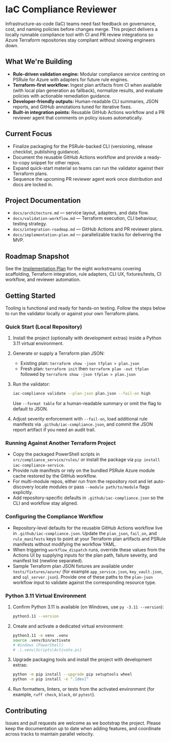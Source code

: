 # IaC Compliance Reviewer

Infrastructure-as-code (IaC) teams need fast feedback on governance, cost, and naming policies before changes merge. This project delivers a locally runnable compliance tool with CI and PR review integrations so Azure Terraform repositories stay compliant without slowing engineers down.

## What We're Building
- **Rule-driven validation engine:** Modular compliance service centring on PSRule for Azure with adapters for future rule engines.
- **Terraform-first workflow:** Ingest plan artifacts from CI when available (with local plan generation as fallback), normalize results, and evaluate policies with actionable remediation guidance.
- **Developer-friendly outputs:** Human-readable CLI summaries, JSON reports, and GitHub annotations tuned for iterative fixes.
- **Built-in integration points:** Reusable GitHub Actions workflow and a PR reviewer agent that comments on policy issues automatically.

## Current Focus
- Finalize packaging for the PSRule-backed CLI (versioning, release checklist, publishing guidance).
- Document the reusable GitHub Actions workflow and provide a ready-to-copy snippet for other repos.
- Expand quick-start material so teams can run the validator against their Terraform plans.
- Sequence the upcoming PR reviewer agent work once distribution and docs are locked in.

## Project Documentation
- `docs/architecture.md` — service layout, adapters, and data flow.
- `docs/validation-workflow.md` — Terraform execution, CLI behaviour, testing strategy.
- `docs/integration-roadmap.md` — GitHub Actions and PR reviewer plans.
- `docs/implementation-plan.md` — parallelizable tracks for delivering the MVP.

## Roadmap Snapshot
See the [Implementation Plan](docs/implementation-plan.md) for the eight workstreams covering scaffolding, Terraform integration, rule adapters, CLI UX, fixtures/tests, CI workflow, and reviewer automation.

## Getting Started
Tooling is functional and ready for hands-on testing. Follow the steps below to run the validator locally or against your own Terraform plans.

### Quick Start (Local Repository)

1. Install the project (optionally with development extras) inside a Python 3.11 virtual environment.
2. Generate or supply a Terraform plan JSON:
   - Existing plan: `terraform show -json tfplan > plan.json`
   - Fresh plan: `terraform init` then `terraform plan -out tfplan` followed by `terraform show -json tfplan > plan.json`
3. Run the validator:

   ```bash
   iac-compliance validate --plan-json plan.json --fail-on high
   ```

   Use `--format table` for a human-readable summary or omit the flag to default to JSON.
4. Adjust severity enforcement with `--fail-on`, load additional rule manifests via `.github/iac-compliance.json`, and commit the JSON report artifact if you need an audit trail.

### Running Against Another Terraform Project

- Copy the packaged PowerShell scripts in `src/compliance_service/rules/` or install the package via `pip install iac-compliance-service`.
- Provide rule manifests or rely on the bundled PSRule Azure module cache restored by the GitHub workflow.
- For multi-module repos, either run from the repository root and let auto-discovery locate modules or pass `--module path/to/module` flags explicitly.
- Add repository-specific defaults in `.github/iac-compliance.json` so the CLI and workflow stay aligned.

### Configuring the Compliance Workflow

- Repository-level defaults for the reusable GitHub Actions workflow live in `.github/iac-compliance.json`. Update the `plan_json`, `fail_on`, and `rule_manifests` keys to point at your Terraform plan artifacts and PSRule manifests without modifying the workflow YAML.
- When triggering `workflow_dispatch` runs, override these values from the Actions UI by supplying inputs for the plan path, failure severity, and manifest list (newline separated).
- Sample Terraform plan JSON fixtures are available under `tests/fixtures/azure/` (for example `app_service.json`, `key_vault.json`, and `sql_server.json`). Provide one of these paths to the `plan-json` workflow input to validate against the corresponding resource type.

### Python 3.11 Virtual Environment

1. Confirm Python 3.11 is available (on Windows, use `py -3.11 --version`):

   ```bash
   python3.11 --version
   ```

2. Create and activate a dedicated virtual environment:

   ```bash
   python3.11 -m venv .venv
   source .venv/bin/activate
   # Windows (PowerShell)
   # .\.venv\Scripts\Activate.ps1
   ```

3. Upgrade packaging tools and install the project with development extras:

   ```bash
   python -m pip install --upgrade pip setuptools wheel
   python -m pip install -e ".[dev]"
   ```

4. Run formatters, linters, or tests from the activated environment (for example, `ruff check`, `black`, or `pytest`).

## Contributing
Issues and pull requests are welcome as we bootstrap the project. Please keep the documentation up to date when adding features, and coordinate across tracks to maintain parallel velocity.
